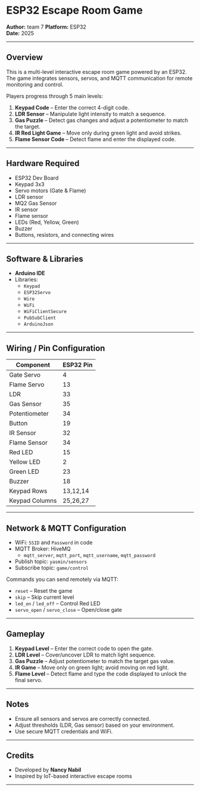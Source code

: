 #  ESP32 Escape Room Game

**Author:** team 7 
**Platform:** ESP32  
**Date:** 2025  

---

## Overview

This is a multi-level interactive escape room game powered by an ESP32.  
The game integrates sensors, servos, and MQTT communication for remote monitoring and control.  

Players progress through 5 main levels:  

1. **Keypad Code** – Enter the correct 4-digit code.  
2. **LDR Sensor** – Manipulate light intensity to match a sequence.  
3. **Gas Puzzle** – Detect gas changes and adjust a potentiometer to match the target.  
4. **IR Red Light Game** – Move only during green light and avoid strikes.  
5. **Flame Sensor Code** – Detect flame and enter the displayed code.

---

##  Hardware Required

- ESP32 Dev Board  
- Keypad 3x3  
- Servo motors (Gate & Flame)  
- LDR sensor  
- MQ2 Gas Sensor  
- IR sensor  
- Flame sensor  
- LEDs (Red, Yellow, Green)  
- Buzzer  
- Buttons, resistors, and connecting wires  

---

## Software & Libraries

- **Arduino IDE**  
- Libraries:  
  - `Keypad`  
  - `ESP32Servo`  
  - `Wire`  
  - `WiFi`  
  - `WiFiClientSecure`  
  - `PubSubClient`  
  - `ArduinoJson`  

---

##  Wiring / Pin Configuration

| Component        | ESP32 Pin |
|-----------------|-----------|
| Gate Servo       | 4         |
| Flame Servo      | 13        |
| LDR              | 33        |
| Gas Sensor       | 35        |
| Potentiometer    | 34        |
| Button           | 19        |
| IR Sensor        | 32        |
| Flame Sensor     | 34        |
| Red LED          | 15        |
| Yellow LED       | 2         |
| Green LED        | 23        |
| Buzzer           | 18        |
| Keypad Rows      | 13,12,14  |
| Keypad Columns   | 25,26,27  |

---

## Network & MQTT Configuration

- WiFi: `SSID` and `Password` in code  
- MQTT Broker: HiveMQ  
  - `mqtt_server`, `mqtt_port`, `mqtt_username`, `mqtt_password`  
- Publish topic: `yasmin/sensors`  
- Subscribe topic: `game/control`  

Commands you can send remotely via MQTT:  
- `reset` – Reset the game  
- `skip` – Skip current level  
- `led_on` / `led_off` – Control Red LED  
- `servo_open` / `servo_close` – Open/close gate  

---

## Gameplay

1. **Keypad Level** – Enter the correct code to open the gate.  
2. **LDR Level** – Cover/uncover LDR to match light sequence.  
3. **Gas Puzzle** – Adjust potentiometer to match the target gas value.  
4. **IR Game** – Move only on green light; avoid moving on red light.  
5. **Flame Level** – Detect flame and type the code displayed to unlock the final servo.  

---

## Notes

- Ensure all sensors and servos are correctly connected.  
- Adjust thresholds (LDR, Gas sensor) based on your environment.  
- Use secure MQTT credentials and WiFi.  

---

## Credits

- Developed by **Nancy Nabil**  
- Inspired by IoT-based interactive escape rooms  

---
